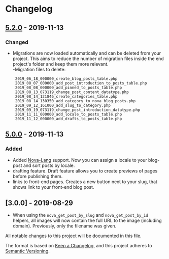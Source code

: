 # Changelog

## [5.2.0] - 2019-11-13

### Changed
- Migrations are now loaded automatically and can be deleted from your project. This aims to reduce the number of migration files inside the end project's folder and keep them more relevant.     
     -Migration files to delete: 
     ```
      2019_06_18_000000_create_blog_posts_table.php
      2019_08_07_000000_add_post_introduction_to_posts_table.php
      2019_08_08_000000_add_pinned_to_posts_table.php
      2019_08_13_073119_change_post_content_datatype.php
      2019_08_14_121846_create_categories_table.php
      2019_08_14_130350_add_category_to_nova_blog_posts.php
      2019_09_12_161000_add_slug_to_category.php
      2019_09_19_073119_change_post_introduction_datatype.php
      2019_11_11_000000_add_locale_to_posts_table.php
      2019_11_12_000000_add_drafts_to_posts_table.php

## [5.0.0] - 2019-11-13

### Added
- Added [Nova-Lang](https://github.com/optimistdigital/nova-lang) support. Now you can assign a locale to your blog-post and sort posts by locale. 
- drafting feature. Draft feature allows you to create previews of pages before publishing them.
- links to front-end pages. Creates a new button next to your slug, that shows link to your front-end blog post. 


## [3.0.0] - 2019-08-29

- When using the `nova_get_post_by_slug` and `nova_get_post_by_id` helpers, all images will now contain the full URL to the image (including domain). Previously, only the filename was given.

All notable changes to this project will be documented in this file.

The format is based on [Keep a Changelog](https://keepachangelog.com/en/1.0.0/),
and this project adheres to [Semantic Versioning](https://semver.org/spec/v2.0.0.html).


[5.0.0]: https://github.com/optimistdigital/nova-blog/compare/5.0.0...4.1.0
[5.2.0]: https://github.com/optimistdigital/nova-blog/compare/5.2.0...5.1.0
